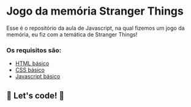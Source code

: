 # Jogo da memória Stranger Things 

Esse é o repositório da aula de Javascript, na qual fizemos um jogo da memória, eu fiz com a temática de Stranger Things! 

### Os requisitos são:

* [HTML básico](https://www.w3schools.com/html/)
* [CSS básico](https://developer.mozilla.org/pt-BR/docs/Web/CSS)
* [Javascript básico](https://developer.mozilla.org/pt-BR/docs/Web/JavaScript)



## 🚀 Let's code! 🚀
